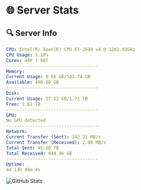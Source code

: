 # 🌐 Server Stats
## 🔍 Server Info
```yaml
CPU: Intel(R) Xeon(R) CPU E5-2699 v4 @ 1282.93GHz
CPU Usage: 1.10%
Cores: 44P | 88T
-----------------------------------
Memory:
Current Usage: 9.56 GB/503.74 GB
Available: 490.88 GB
-----------------------------------
Disk:
Current Usage: 17.22 GB/1.71 TB
Free: 1.61 TB
-----------------------------------
GPU:
No GPU detected
-----------------------------------
Network:
Current Transfer (Sent): 142.31 MB/s
Current Transfer (Received): 2.08 MB/s
Total Sent: 45.20 TB
Total Received: 944.46 GB
-----------------------------------
Uptime:
4d 13h 46m 4s
```
![GitHub Stats](https://img.shields.io/badge/Updated-2025-02-12_12:29:22-blue)